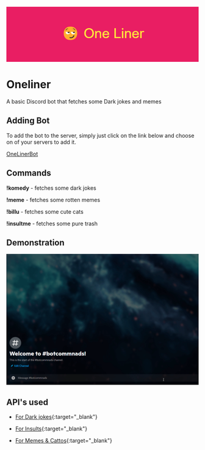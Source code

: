 ![alt text](https://github.com/hasi-b/Oneliner/blob/main/%F0%9F%98%8F_One_Liner%20(2).png?raw=true "OneLinerBot")


# Oneliner
A basic Discord bot that fetches some Dark jokes and memes

## Adding Bot 
To add the bot to the server, simply just click on the link below and choose on of your servers to add it.

[OneLinerBot](https://cutt.ly/bOMP1c7)

## Commands

**!komedy** - fetches some dark jokes

**!meme** - fetches some rotten memes

**!billu** - fetches some cute cats

**!insultme** - fetches some pure trash

## Demonstration

![alt text](https://github.com/hasi-b/Oneliner/blob/main/b9OxHqnyrM.gif?raw=true "Demonstration")

## API's used

* [For Dark jokes](https://sv443.net/jokeapi/v2/){:target="_blank"}

* [For Insults](https://insult.mattbas.org/){:target="_blank"}

* [For Memes & Cattos](https://some-random-api.ml/){:target="_blank"}
